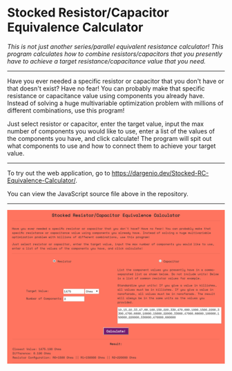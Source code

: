 # Stocked Resistor/Capacitor Equivalence Calculator
*This is not just another series/parallel equivalent resistance calculator! This program calculates how to combine resistors/capacitors that you presently have to achieve a target resistance/capacitance value that you need.*  

---  
Have you ever needed a specific resistor or capacitor that you don't have or that doesn't exist? Have no fear! You can probably make that specific resistance or capacitance value using components you already have. Instead of solving a huge multivariable optimization problem with millions of different combinations, use this program!  

Just select resistor or capacitor, enter the target value, input the max number of components you would like to use, enter a list of the values of the components you have, and click calculate! The program will spit out what components to use and how to connect them to achieve your target value.  

---  
To try out the web application, go to https://dargenio.dev/Stocked-RC-Equivalence-Calculator/.  

You can view the JavaScript source file above in the repository.  

---
<p align="center">
  <img src="https://github.com/mjdargen/Stocked-RC-Equivalence-Calculator/blob/master/media/screenshot.png" >
</p>
